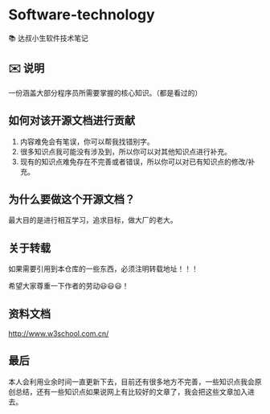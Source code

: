 # Software-technology
📚 达叔小生软件技术笔记

## ✉️ 说明

一份涵盖大部分程序员所需要掌握的核心知识。（都是看过的）

## 如何对该开源文档进行贡献

1. 内容难免会有笔误，你可以帮我找错别字。
2. 很多知识点我可能没有涉及到，所以你可以对其他知识点进行补充。
3. 现有的知识点难免存在不完善或者错误，所以你可以对已有知识点的修改/补充。

## 为什么要做这个开源文档？

最大目的是进行相互学习，追求目标，做大厂的老大。

## 关于转载

如果需要引用到本仓库的一些东西，必须注明转载地址！！！

希望大家尊重一下作者的劳动😃😃😃！

## 资料文档

http://www.w3school.com.cn/

## 最后

本人会利用业余时间一直更新下去，目前还有很多地方不完善，一些知识点我会原创总结，还有一些知识点如果说网上有比较好的文章了，我会把这些文章加入进去。